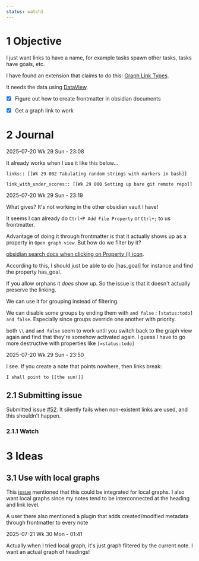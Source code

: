 ```yaml
---
status: watch1
---
```


# 1 Objective

I just want links to have a name, for example tasks spawn other tasks, tasks have goals, etc.

I have found an extension that claims to do this: [Graph Link Types](https://github.com/natefrisch01/Graph-Link-Types).

It needs the data using [DataView](https://github.com/blacksmithgu/obsidian-dataview).

- [x] Figure out how to create frontmatter in obsidian documents
- [x] Get a graph link to work


# 2 Journal

2025-07-20 Wk 29 Sun - 23:08

It already works when I use it like this below...

```
links:: [[Wk 29 002 Tabulating random strings with markers in bash]]

link_with_under_scores:: [[Wk 29 000 Setting up bare git remote repo]]
```

2025-07-20 Wk 29 Sun - 23:19

What gives? It's not working in the other obsidian vault I have!

It seems I can already do `Ctrl+P Add File Property` or `Ctrl+;` to us frontmatter.

Advantage of doing it through frontmatter is that it actually shows up as a property in `Open graph view`.  But how do we filter by it?

[obsidian search docs when clicking on Property (i) icon](https://help.obsidian.md/plugins/search).

According to this, I should just be able to do [has_goal] for instance and find the property has_goal.

If you allow orphans it *does* show up. So the issue is that it doesn't actually preserve the linking.

We can use it for grouping instead of filtering. 

We can disable some groups by ending them with `and false` : `[status:todo] and false`. Especially since groups override one another with priority.

both `\\` and `and false` seem to work until you switch back to the graph view again and find that they're somehow activated again. I guess I have to go more destructive with properties like `[=status:todo]` 

2025-07-20 Wk 29 Sun - 23:50

I see. If you create a note that points nowhere, then links break:

```
I shall point to [[the sun!]]
```

## 2.1 Submitting issue

Submitted issue [#52](https://github.com/natefrisch01/Graph-Link-Types/issues/52). It silently fails when non-existent links are used, and this shouldn't happen.

### 2.1.1 Watch

# 3 Ideas

## 3.1 Use with local graphs

 

This [issue](https://github.com/natefrisch01/Graph-Link-Types/issues/22) mentioned that this could be integrated for local graphs. I also want local graphs since my notes tend to be interconnected at the heading and link level.

A user there also mentioned a plugin that adds created/modified metadata through frontmatter to every note

2025-07-21 Wk 30 Mon - 01:41

Actually when I tried local graph, it's just graph filtered by the current note. I want an actual graph of headings!
